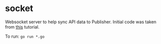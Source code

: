 # socket

Websocket server to help sync API data to Publisher. Initial code was taken from [this](https://gary.burd.info/go-websocket-chat/) tutorial.

To run: `go run *.go`
